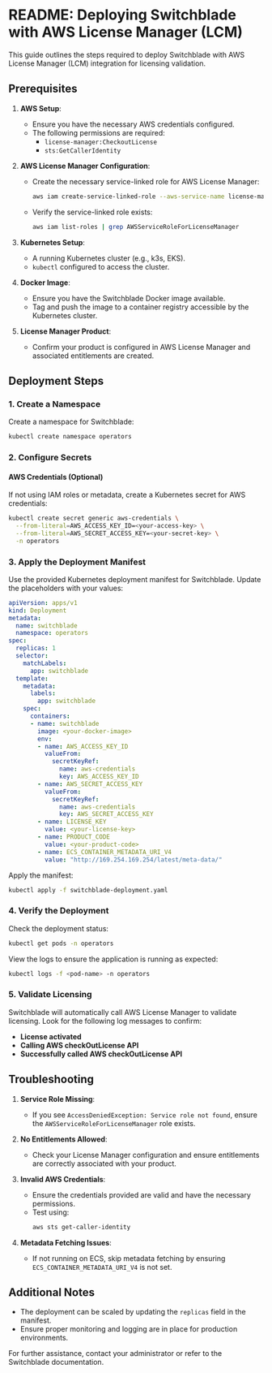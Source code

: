 # README: Deploying Switchblade with AWS License Manager (LCM)

This guide outlines the steps required to deploy Switchblade with AWS License Manager (LCM) integration for licensing validation.

## Prerequisites

1. **AWS Setup**:
   - Ensure you have the necessary AWS credentials configured.
   - The following permissions are required:
     - `license-manager:CheckoutLicense`
     - `sts:GetCallerIdentity`

2. **AWS License Manager Configuration**:
   - Create the necessary service-linked role for AWS License Manager:
     ```bash
     aws iam create-service-linked-role --aws-service-name license-manager.amazonaws.com
     ```
   - Verify the service-linked role exists:
     ```bash
     aws iam list-roles | grep AWSServiceRoleForLicenseManager
     ```

3. **Kubernetes Setup**:
   - A running Kubernetes cluster (e.g., k3s, EKS).
   - `kubectl` configured to access the cluster.

4. **Docker Image**:
   - Ensure you have the Switchblade Docker image available.
   - Tag and push the image to a container registry accessible by the Kubernetes cluster.

5. **License Manager Product**:
   - Confirm your product is configured in AWS License Manager and associated entitlements are created.

## Deployment Steps

### 1. Create a Namespace
Create a namespace for Switchblade:
```bash
kubectl create namespace operators
```

### 2. Configure Secrets

#### AWS Credentials (Optional)
If not using IAM roles or metadata, create a Kubernetes secret for AWS credentials:
```bash
kubectl create secret generic aws-credentials \
  --from-literal=AWS_ACCESS_KEY_ID=<your-access-key> \
  --from-literal=AWS_SECRET_ACCESS_KEY=<your-secret-key> \
  -n operators
```

### 3. Apply the Deployment Manifest
Use the provided Kubernetes deployment manifest for Switchblade. Update the placeholders with your values:

```yaml
apiVersion: apps/v1
kind: Deployment
metadata:
  name: switchblade
  namespace: operators
spec:
  replicas: 1
  selector:
    matchLabels:
      app: switchblade
  template:
    metadata:
      labels:
        app: switchblade
    spec:
      containers:
      - name: switchblade
        image: <your-docker-image>
        env:
        - name: AWS_ACCESS_KEY_ID
          valueFrom:
            secretKeyRef:
              name: aws-credentials
              key: AWS_ACCESS_KEY_ID
        - name: AWS_SECRET_ACCESS_KEY
          valueFrom:
            secretKeyRef:
              name: aws-credentials
              key: AWS_SECRET_ACCESS_KEY
        - name: LICENSE_KEY
          value: <your-license-key>
        - name: PRODUCT_CODE
          value: <your-product-code>
        - name: ECS_CONTAINER_METADATA_URI_V4
          value: "http://169.254.169.254/latest/meta-data/"
```
Apply the manifest:
```bash
kubectl apply -f switchblade-deployment.yaml
```

### 4. Verify the Deployment
Check the deployment status:
```bash
kubectl get pods -n operators
```

View the logs to ensure the application is running as expected:
```bash
kubectl logs -f <pod-name> -n operators
```

### 5. Validate Licensing
Switchblade will automatically call AWS License Manager to validate licensing. Look for the following log messages to confirm:
- **License activated**
- **Calling AWS checkOutLicense API**
- **Successfully called AWS checkOutLicense API**

## Troubleshooting

1. **Service Role Missing**:
   - If you see `AccessDeniedException: Service role not found`, ensure the `AWSServiceRoleForLicenseManager` role exists.

2. **No Entitlements Allowed**:
   - Check your License Manager configuration and ensure entitlements are correctly associated with your product.

3. **Invalid AWS Credentials**:
   - Ensure the credentials provided are valid and have the necessary permissions.
   - Test using:
     ```bash
     aws sts get-caller-identity
     ```

4. **Metadata Fetching Issues**:
   - If not running on ECS, skip metadata fetching by ensuring `ECS_CONTAINER_METADATA_URI_V4` is not set.

## Additional Notes
- The deployment can be scaled by updating the `replicas` field in the manifest.
- Ensure proper monitoring and logging are in place for production environments.

For further assistance, contact your administrator or refer to the Switchblade documentation.
